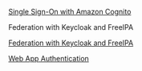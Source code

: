 
[Single Sign-On with Amazon Cognito](https://docs.nginx.com/nginx/deployment-guides/single-sign-on/cognito/)

Federation with Keycloak and FreeIPA

[Federation with Keycloak and FreeIPA](https://access.redhat.com/solutions/3010401)

[Web App Authentication](https://www.freeipa.org/page/Web_App_Authentication#SAML)

